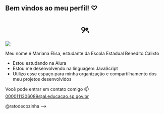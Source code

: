 ## Bem vindos ao meu perfil! ♡

<h1 align="center"> ୨ৎ </h1>

![](https://64.media.tumblr.com/bbd137eee389980e089b97c4a6b3ab1f/47214aa296dba679-8a/s400x220/c254d558f1c0d897cdd9d51bc21575ef45c9d4fa.gif)

Meu nome é Mariana Elisa, estudante da Escola Estadual Benedito Calixto

- Estou estudando na Alura
- Estou me desenvolvendo na linguagem JavaScript
- Utilizo esse espaço para minha organização e compartilhamento dos meu projetos desenvolvidos


Você pode entrar em contato comigo 📫
0000111306089@al.educacao.sp.gov.br

@ratodecozinha
-->
